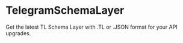 # TelegramSchemaLayer
Get the latest TL Schema Layer with .TL or .JSON format for your API upgrades.
